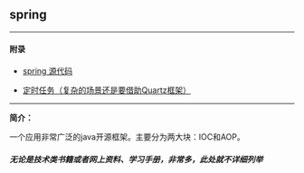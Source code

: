 ## spring

---

#### 附录

* [spring 源代码](https://github.com/spring-projects/spring-framework)

* [定时任务（复杂的场景还是要借助Quartz框架）](https://docs.spring.io/spring/docs/current/spring-framework-reference/html/scheduling.html) 


---

**简介：**

一个应用非常广泛的java开源框架。主要分为两大块：IOC和AOP。


#####   无论是技术类书籍或者网上资料、学习手册，非常多，此处就不详细列举

